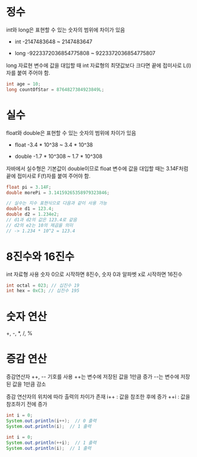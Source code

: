 # 정수
int와 long은 표현할 수 있는 숫자의 범위에 차이가 있음

- int
  -2147483648 ~ 2147483647

- long
  -9223372036854775808 ~ 9223372036854775807

long 자료현 변수에 값을 대입할 때 int 자료형의 최댓값보다 크다면 끝에 접미사로 L(l)자를 붙여 주어야 함.
```Java
int age = 10;
long countOfStar = 8764827384923849L; 
```

# 실수
float와 double은 표현할 수 있는 숫자의 범위에 차이가 있음

- float
  -3.4 * 10^38 ~ 3.4 * 10^38

- double
  -1.7 * 10^308 ~ 1.7 * 10^308

자바에서 실수형은 기본값이 double이므로 float 변수에 값을 대입할 때는 3.14F처럼 끝에 접미사로 F(f)자를 붙여 주어야 함.
```Java
float pi = 3.14F;
double morePi = 3.14159265358979323846;

// 실수는 지수 표현식으로 다음과 같이 사용 가능
double d1 = 123.4;
double d2 = 1.234e2;
// d1과 d2의 값은 123.4로 같음
// d2의 e2는 10의 제곱을 의미
// -> 1.234 * 10^2 = 123.4
```

# 8진수와 16진수
int 자료형 사용
숫자 0으로 시작하면 8진수, 숫자 0과 알파벳 x로 시작하면 16진수
```Java
int octal = 023; // 십진수 19
int hex = 0xC3; // 십진수 195
```

# 숫자 연산
+, -, *, /, %

# 증감 연산
증감연산자 ++, -- 기호를 사용
++는 변수에 저장된 값을 1만큼 증가
--는 변수에 저장된 값을 1만큼 감소

증감 연산자의 위치에 따라 출력의 차이가 존재
i++ : 값을 참조한 후에 증가
++i : 값을 참조하기 전에 증가
```Java
int i = 0;
System.out.println(i++);  // 0 출력
System.out.println(i);  // 1 출력

int i = 0;
System.out.println(++i);  // 1 출력
System.out.println(i);  // 1 출력
```